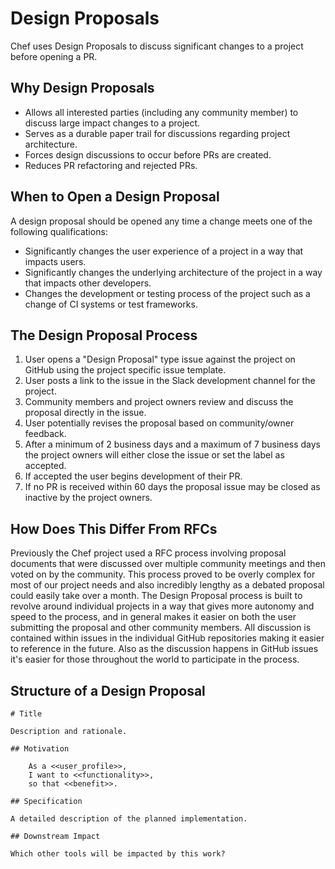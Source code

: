 # Design Proposals

Chef uses Design Proposals to discuss significant changes to a project before opening a PR.

## Why Design Proposals

- Allows all interested parties (including any community member) to discuss large impact changes to a project.
- Serves as a durable paper trail for discussions regarding project architecture.
- Forces design discussions to occur before PRs are created.
- Reduces PR refactoring and rejected PRs.

## When to Open a Design Proposal

A design proposal should be opened any time a change meets one of the following qualifications:

  - Significantly changes the user experience of a project in a way that impacts users.
  - Significantly changes the underlying architecture of the project in a way that impacts other developers.
  - Changes the development or testing process of the project such as a change of CI systems or test frameworks.

## The Design Proposal Process

1. User opens a "Design Proposal" type issue against the project on GitHub using the project specific issue template.
2. User posts a link to the issue in the Slack development channel for the project.
3. Community members and project owners review and discuss the proposal directly in the issue.
4. User potentially revises the proposal based on community/owner feedback.
5. After a minimum of 2 business days and a maximum of 7 business days the project owners will either close the issue or set the label as accepted.
6. If accepted the user begins development of their PR.
7. If no PR is received within 60 days the proposal issue may be closed as inactive by the project owners.

## How Does This Differ From RFCs

Previously the Chef project used a RFC process involving proposal documents that were discussed over multiple community meetings and then voted on by the community. This process proved to be overly complex for most of our project needs and also incredibly lengthy as a debated proposal could easily take over a month. The Design Proposal process is built to revolve around individual projects in a way that gives more autonomy and speed to the process, and in general makes it easier on both the user submitting the proposal and other community members. All discussion is contained within issues in the individual GitHub repositories making it easier to reference in the future. Also as the discussion happens in GitHub issues it's easier for those throughout the world to participate in the process.

## Structure of a Design Proposal

```
# Title

Description and rationale.

## Motivation

    As a <<user_profile>>,
    I want to <<functionality>>,
    so that <<benefit>>.

## Specification

A detailed description of the planned implementation.

## Downstream Impact

Which other tools will be impacted by this work?
```